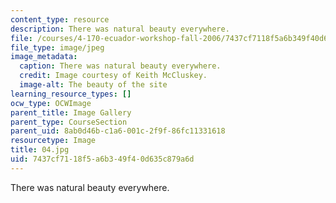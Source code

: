 ```yaml
---
content_type: resource
description: There was natural beauty everywhere.
file: /courses/4-170-ecuador-workshop-fall-2006/7437cf7118f5a6b349f40d635c879a6d_04.jpg
file_type: image/jpeg
image_metadata:
  caption: There was natural beauty everywhere.
  credit: Image courtesy of Keith McCluskey.
  image-alt: The beauty of the site
learning_resource_types: []
ocw_type: OCWImage
parent_title: Image Gallery
parent_type: CourseSection
parent_uid: 8ab0d46b-c1a6-001c-2f9f-86fc11331618
resourcetype: Image
title: 04.jpg
uid: 7437cf71-18f5-a6b3-49f4-0d635c879a6d
---
```

There was natural beauty everywhere.

